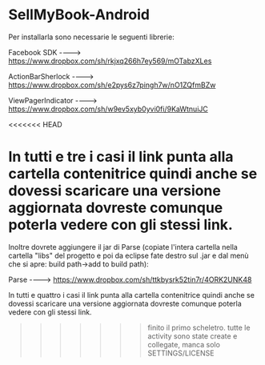 SellMyBook-Android
==================

Per installarla sono necessarie le seguenti librerie:

Facebook SDK ----> https://www.dropbox.com/sh/rkjxq266h7ey569/mOTabzXLes

ActionBarSherlock ----> https://www.dropbox.com/sh/e2pys6z7pingh7w/nO1ZQfmBZw

ViewPagerIndicator ----> https://www.dropbox.com/sh/w9ev5xyb0yvi0fi/9KaWtnuiJC

<<<<<<< HEAD

In tutti e tre i casi il link punta alla cartella contenitrice quindi anche se dovessi scaricare una versione aggiornata dovreste comunque poterla vedere con gli stessi link.
=======
Inoltre dovrete aggiungere il jar di Parse (copiate l'intera cartella nella cartella "libs" del progetto e poi da eclipse fate destro sul .jar e dal menù che si apre: build path->add to build path):

Parse ----> https://www.dropbox.com/sh/ttkbysrk52tin7r/4ORK2UNK48

In tutti e quattro i casi il link punta alla cartella contenitrice quindi anche se dovessi scaricare una versione aggiornata dovreste comunque poterla vedere con gli stessi link.
>>>>>>> finito il primo scheletro. tutte le activity sono state create e collegate, manca solo SETTINGS/LICENSE
